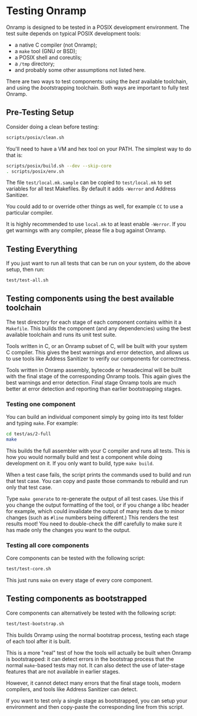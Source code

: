 # Testing Onramp

Onramp is designed to be tested in a POSIX development environment. The test suite depends on typical POSIX development tools:

- a native C compiler (not Onramp);
- a `make` tool (GNU or BSD);
- a POSIX shell and coreutils;
- a `/tmp` directory;
- and probably some other assumptions not listed here.

There are two ways to test components: using the *best* available toolchain, and using the *boot*strapping toolchain. Both ways are important to fully test Onramp.



## Pre-Testing Setup

Consider doing a clean before testing:

```sh
scripts/posix/clean.sh
```

You'll need to have a VM and hex tool on your PATH. The simplest way to do that is:

```sh
scripts/posix/build.sh --dev --skip-core
. scripts/posix/env.sh
```

The file `test/local.mk.sample` can be copied to `test/local.mk` to set variables for all test Makefiles. By default it adds `-Werror` and Address Sanitizer.

You could add to or override other things as well, for example `CC` to use a particular compiler.

It is highly recommended to use `local.mk` to at least enable `-Werror`. If you get warnings with any compiler, please file a bug against Onramp.



## Testing Everything

If you just want to run all tests that can be run on your system, do the above setup, then run:

```sh
test/test-all.sh
```



## Testing components using the best available toolchain

The test directory for each stage of each component contains within it a `Makefile`. This builds the component (and any dependencies) using the best available toolchain and runs its unit test suite.

Tools written in C, or an Onramp subset of C, will be built with your system C compiler. This gives the best warnings and error detection, and allows us to use tools like Address Sanitizer to verify our components for correctness.

Tools written in Onramp assembly, bytecode or hexadecimal will be built with the final stage of the corresponding Onramp tools. This again gives the best warnings and error detection. Final stage Onramp tools are much better at error detection and reporting than earlier bootstrapping stages.



### Testing one component

You can build an individual component simply by going into its test folder and typing `make`. For example:

```sh
cd test/as/2-full
make
```

This builds the full assembler with your C compiler and runs all tests. This is how you would normally build and test a component while doing development on it. If you only want to build, type `make build`.

When a test case fails, the script prints the commands used to build and run that test case. You can copy and paste those commands to rebuild and run only that test case.

Type `make generate` to re-generate the output of all test cases. Use this if you change the output formatting of the tool, or if you change a libc header for example, which could invalidate the output of many tests due to minor changes (such as `#line` numbers being different.) This renders the test results moot! You need to double-check the diff carefully to make sure it has made only the changes you want to the output.



### Testing all core components

Core components can be tested with the following script:

```sh
test/test-core.sh
```

This just runs `make` on every stage of every core component.



## Testing components as bootstrapped

Core components can alternatively be tested with the following script:

```sh
test/test-bootstrap.sh
```

This builds Onramp using the normal bootstrap process, testing each stage of each tool after it is built.

This is a more "real" test of how the tools will actually be built when Onramp is bootstrapped: it can detect errors in the bootstrap process that the normal `make`-based tests may not. It can also detect the use of later-stage features that are not available in earlier stages.

However, it cannot detect many errors that the final stage tools, modern compilers, and tools like Address Sanitizer can detect.

If you want to test only a single stage as bootstrapped, you can setup your environment and then copy-paste the corresponding line from this script.
